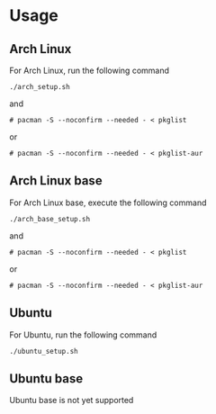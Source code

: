 # Usage

## Arch Linux
For Arch Linux, run the following command
```
./arch_setup.sh
```
and
```
# pacman -S --noconfirm --needed - < pkglist
```
or
```
# pacman -S --noconfirm --needed - < pkglist-aur
```

## Arch Linux base
For Arch Linux base, execute the following command
```
./arch_base_setup.sh
```
and
```
# pacman -S --noconfirm --needed - < pkglist
```
or
```
# pacman -S --noconfirm --needed - < pkglist-aur
```

## Ubuntu
For Ubuntu, run the following command
```
./ubuntu_setup.sh
```

## Ubuntu base
Ubuntu base is not yet supported
